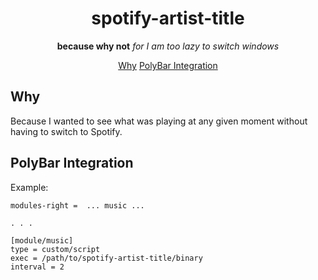 <div align="center">

# spotify-artist-title
**because why not**
*for I am too lazy to switch windows*

[Why](#why)
[PolyBar Integration](#polgybar-integration)

</div>

## Why
Because I wanted to see what was playing at any given moment without having to switch to Spotify.

## PolyBar Integration
Example: 
```
modules-right =  ... music ... 

. . . 

[module/music]
type = custom/script
exec = /path/to/spotify-artist-title/binary
interval = 2
```


